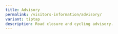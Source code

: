 ```yaml
---
title: Advisory
permalink: /visitors-information/advisory/
variant: tiptap
description: Road closure and cycling advisory.
---
```

<p></p>